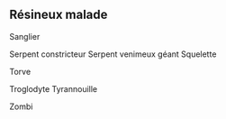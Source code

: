 ## Résineux malade

Sanglier

Serpent constricteur
Serpent venimeux géant
Squelette

Torve

Troglodyte
Tyrannouille

Zombi
